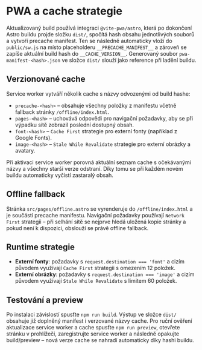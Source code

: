 # PWA a cache strategie

Aktualizovaný build používá integraci `@vite-pwa/astro`, která po dokončení Astro buildu projde složku `dist/`, spočítá hash obsahu jednotlivých souborů a vytvoří precache manifest. Ten se následně automaticky vloží do `public/sw.js` na místo placeholderu `__PRECACHE_MANIFEST__` a zároveň se zapíše aktuální build hash do `__CACHE_VERSION__`. Generovaný soubor `pwa-manifest-<hash>.json` ve složce `dist/` slouží jako reference při ladění buildu.

## Verzionované cache
Service worker vytváří několik cache s názvy odvozenými od build hashe:

- `precache-<hash>` – obsahuje všechny položky z manifestu včetně fallback stránky `/offline/index.html`.
- `pages-<hash>` – uchovává odpovědi pro navigační požadavky, aby se při výpadku sítě zobrazil poslední dostupný obsah.
- `font-<hash>` – `Cache First` strategie pro externí fonty (například z Google Fonts).
- `image-<hash>` – `Stale While Revalidate` strategie pro externí obrázky a avatary.

Při aktivaci service worker porovná aktuální seznam cache s očekávanými názvy a všechny starší verze odstraní. Díky tomu se při každém novém buildu automaticky vyčistí zastaralý obsah.

## Offline fallback
Stránka `src/pages/offline.astro` se vyrenderuje do `/offline/index.html` a je součástí precache manifestu. Navigační požadavky používají `Network First` strategii – při selhání sítě se nejprve hledá uložená kopie stránky a pokud není k dispozici, obslouží se právě offline fallback.

## Runtime strategie
- **Externí fonty**: požadavky s `request.destination === 'font'` a cizím původem využívají `Cache First` strategii s omezením 12 položek.
- **Externí obrázky**: požadavky s `request.destination === 'image'` a cizím původem využívají `Stale While Revalidate` s limitem 60 položek.

## Testování a preview
Po instalaci závislostí spusťte `npm run build`. Výstup ve složce `dist/` obsahuje již doplněný manifest i verzované názvy cache. Pro ruční ověření aktualizace service worker a cache spusťte `npm run preview`, otevřete stránku v prohlížeči, zaregistrujte service worker a následně opakujte build/preview – nová verze cache se nahradí automaticky díky hashi buildu.
